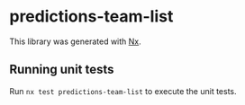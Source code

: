 # predictions-team-list

This library was generated with [Nx](https://nx.dev).

## Running unit tests

Run `nx test predictions-team-list` to execute the unit tests.
